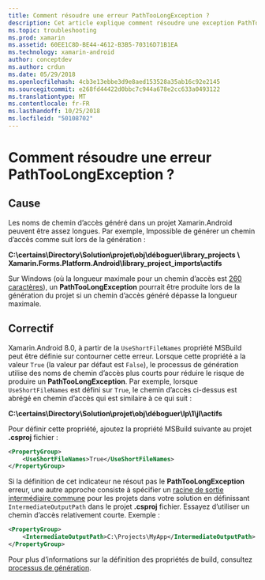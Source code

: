 ```yaml
---
title: Comment résoudre une erreur PathTooLongException ?
description: Cet article explique comment résoudre une exception PathTooLongException qui peut-être se produire lors de la création d’une application.
ms.topic: troubleshooting
ms.prod: xamarin
ms.assetid: 60EE1C8D-BE44-4612-B3B5-70316D71B1EA
ms.technology: xamarin-android
author: conceptdev
ms.author: crdun
ms.date: 05/29/2018
ms.openlocfilehash: 4cb3e13ebbe3d9e8aed153528a35ab16c92e2145
ms.sourcegitcommit: e268fd44422d0bbc7c944a678e2cc633a0493122
ms.translationtype: MT
ms.contentlocale: fr-FR
ms.lasthandoff: 10/25/2018
ms.locfileid: "50108702"
---
```

# <a name="how-do-i-resolve-a-pathtoolongexception-error"></a>Comment résoudre une erreur PathTooLongException ?

## <a name="cause"></a>Cause

Les noms de chemin d’accès généré dans un projet Xamarin.Android peuvent être assez longues.
Par exemple, Impossible de générer un chemin d’accès comme suit lors de la génération :

**C:\\certains\\Directory\\Solution\\projet\\obj\\déboguer\\__library_projects__ \\ Xamarin.Forms.Platform.Android\\library_project_imports\\actifs**

Sur Windows (où la longueur maximale pour un chemin d’accès est [260 caractères](https://msdn.microsoft.com/library/windows/desktop/aa365247.aspx)), un **PathTooLongException** pourrait être produite lors de la génération du projet si un chemin d’accès généré dépasse la longueur maximale. 

## <a name="fix"></a>Correctif

Xamarin.Android 8.0, à partir de la `UseShortFileNames` propriété MSBuild peut être définie sur contourner cette erreur. Lorsque cette propriété a la valeur `True` (la valeur par défaut est `False`), le processus de génération utilise des noms de chemin d’accès plus courts pour réduire le risque de produire un **PathTooLongException**.
Par exemple, lorsque `UseShortFileNames` est défini sur `True`, le chemin d’accès ci-dessus est abrégé en chemin d’accès qui est similaire à ce qui suit :

**C:\\certains\\Directory\\Solution\\projet\\obj\\déboguer\\lp\\1\\jl\\actifs**

Pour définir cette propriété, ajoutez la propriété MSBuild suivante au projet **.csproj** fichier :

```xml
<PropertyGroup>
    <UseShortFileNames>True</UseShortFileNames>
</PropertyGroup>
```

Si la définition de cet indicateur ne résout pas le **PathTooLongException** erreur, une autre approche consiste à spécifier un [racine de sortie intermédiaire commune](https://blogs.msdn.microsoft.com/kirillosenkov/2015/04/04/using-a-common-intermediate-and-output-directory-for-your-solution/) pour les projets dans votre solution en définissant `IntermediateOutputPath` dans le projet **.csproj** fichier. Essayez d’utiliser un chemin d’accès relativement courte. Exemple :

```xml
<PropertyGroup>
    <IntermediateOutputPath>C:\Projects\MyApp</IntermediateOutputPath>
</PropertyGroup>
```

Pour plus d’informations sur la définition des propriétés de build, consultez [processus de génération](~/android/deploy-test/building-apps/build-process.md).

